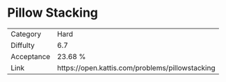 # Pillow Stacking

<table>
    <tr>
        <td>Category</td>
        <td>Hard</td>
    </tr>
    <tr>
        <td>Diffulty</td>
        <td>6.7</td>
    </tr>
    <tr>
        <td>Acceptance</td>
        <td>23.68 %</td>
    </tr>
    <tr>
        <td>Link</td>
        <td>https://open.kattis.com/problems/pillowstacking</td>
    </tr>
</table>